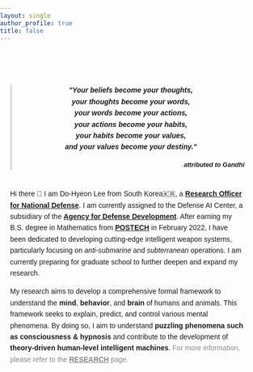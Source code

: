 ```yaml
---
layout: single
author_profile: true
title: false
---
```


<html lang="en">
<head>
<meta charset="UTF-8">
<meta name="viewport" content="width=device-width, initial-scale=1.0">
<title>Research Overview</title>
<style>
    body {
        font-family: 'Arial', sans-serif;
        line-height: 1.6;
        /* color: #333; */
        margin: 0;
        padding: 0;
    }
    .container {
        max-width: 800px;
        margin: 50px auto;
        padding: 20px;
    }
    .quote-container {
            text-align: center;
            font-size: 1.0em;
            font-style: italic;
            margin-bottom: 20px;
            border-left: 4px solid #ddd;
            padding-left: 10px;
            max-width: 600px;
            margin: 0 auto;
            font-weight: bold;
        }
    .quote-source {
        text-align: right;
        font-size: 0.9em;
        margin-top: 10px;
    }
    .section-title {
        font-size: 1.1em;
        margin-bottom: 10px;
    }
    .first-word {
            font-size: 1.2em;
            font-weight: bold;
    }
    .bold {
        font-weight: bold;
    }
</style>
</head>
<body>
<div class="container">
    <div class="quote-container">
        <p>"Your beliefs become your thoughts,<br>
        your thoughts become your words,<br>
        your words become your actions,<br>
        your actions become your habits,<br>
        your habits become your values,<br>
        and your values become your destiny."</p>
        <div class="quote-source">
            attributed to Gandhi
        </div>
    </div>
    <br>
    <p>Hi there 👋 I am Do-Hyeon Lee from South Korea🇰🇷, a <a href="https://www.rond.or.kr/CmsHome/MainDefault.aspx"><strong>Research Officer for National Defense</strong></a>. I am currently assigned to the Defense AI Center, a subsidiary of the <a href="https://www.add.re.kr/eps"><strong>Agency for Defense Development</strong></a>. After earning my B.S. degree in Mathematics from <a href="https://www.postech.ac.kr/eng/"><strong>POSTECH</strong></a> in February 2022, I have been dedicated to developing cutting-edge intelligent weapon systems, particularly focusing on <em>anti-submarine</em> and <em>subterranean</em> operations. I am currently preparing for graduate school to further deepen and expand my research.</p>
    My research aims to develop a comprehensive formal framework to understand the <span class="bold">mind</span>, <span class="bold">behavior</span>, and <span class="bold">brain</span> of humans and animals. This framework seeks to explain, predict, and control various mental phenomena. By doing so, I aim to understand <span class="bold">puzzling phenomena such as consciousness & hypnosis</span> and contribute to the development of <span class="bold">theory-driven human-level intelligent machines</span>. <span style="color: #888888;">For more information, please refer to the <a href="https://lee-dohyeon.github.io/research/" style="color: #888888;"><strong>RESEARCH</strong></a> page.</span>
